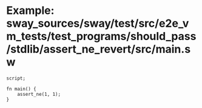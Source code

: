 # Example: sway_sources/sway/test/src/e2e_vm_tests/test_programs/should_pass/stdlib/assert_ne_revert/src/main.sw

```sway
script;

fn main() {
    assert_ne(1, 1);
}
```
